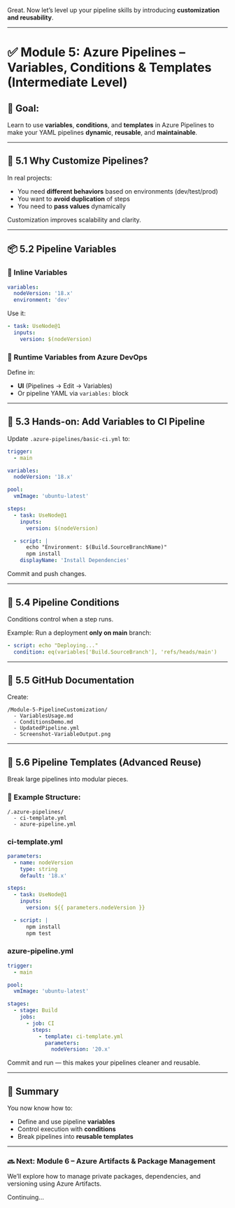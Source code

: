 Great. Now let’s level up your pipeline skills by introducing **customization and reusability**.

---

# ✅ **Module 5: Azure Pipelines – Variables, Conditions & Templates (Intermediate Level)**

## 🎯 Goal:

Learn to use **variables**, **conditions**, and **templates** in Azure Pipelines to make your YAML pipelines **dynamic**, **reusable**, and **maintainable**.

---

## 🧠 5.1 Why Customize Pipelines?

In real projects:

* You need **different behaviors** based on environments (dev/test/prod)
* You want to **avoid duplication** of steps
* You need to **pass values** dynamically

Customization improves scalability and clarity.

---

## 📦 5.2 Pipeline Variables

### 🔹 Inline Variables

```yaml
variables:
  nodeVersion: '18.x'
  environment: 'dev'
```

Use it:

```yaml
- task: UseNode@1
  inputs:
    version: $(nodeVersion)
```

### 🔹 Runtime Variables from Azure DevOps

Define in:

* **UI** (Pipelines → Edit → Variables)
* Or pipeline YAML via `variables:` block

---

## 🧪 5.3 Hands-on: Add Variables to CI Pipeline

Update `.azure-pipelines/basic-ci.yml` to:

```yaml
trigger:
  - main

variables:
  nodeVersion: '18.x'

pool:
  vmImage: 'ubuntu-latest'

steps:
  - task: UseNode@1
    inputs:
      version: $(nodeVersion)

  - script: |
      echo "Environment: $(Build.SourceBranchName)"
      npm install
    displayName: 'Install Dependencies'
```

Commit and push changes.

---

## 🔄 5.4 Pipeline Conditions

Conditions control when a step runs.

Example: Run a deployment **only on main** branch:

```yaml
- script: echo "Deploying..."
  condition: eq(variables['Build.SourceBranch'], 'refs/heads/main')
```

---

## 📁 5.5 GitHub Documentation

Create:

```
/Module-5-PipelineCustomization/
  - VariablesUsage.md
  - ConditionsDemo.md
  - UpdatedPipeline.yml
  - Screenshot-VariableOutput.png
```

---

## 🔗 5.6 Pipeline Templates (Advanced Reuse)

Break large pipelines into modular pieces.

### 🔧 Example Structure:

```
/.azure-pipelines/
  - ci-template.yml
  - azure-pipeline.yml
```

### ci-template.yml

```yaml
parameters:
  - name: nodeVersion
    type: string
    default: '18.x'

steps:
  - task: UseNode@1
    inputs:
      version: ${{ parameters.nodeVersion }}

  - script: |
      npm install
      npm test
```

### azure-pipeline.yml

```yaml
trigger:
  - main

pool:
  vmImage: 'ubuntu-latest'

stages:
  - stage: Build
    jobs:
      - job: CI
        steps:
          - template: ci-template.yml
            parameters:
              nodeVersion: '20.x'
```

Commit and run — this makes your pipelines cleaner and reusable.

---

## 📌 Summary

You now know how to:

* Define and use pipeline **variables**
* Control execution with **conditions**
* Break pipelines into **reusable templates**

---

### 🔜 Next: **Module 6 – Azure Artifacts & Package Management**

We’ll explore how to manage private packages, dependencies, and versioning using Azure Artifacts.

Continuing…
